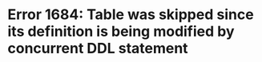 # Error 1684: Table was skipped since its definition is being modified by concurrent DDL statement

